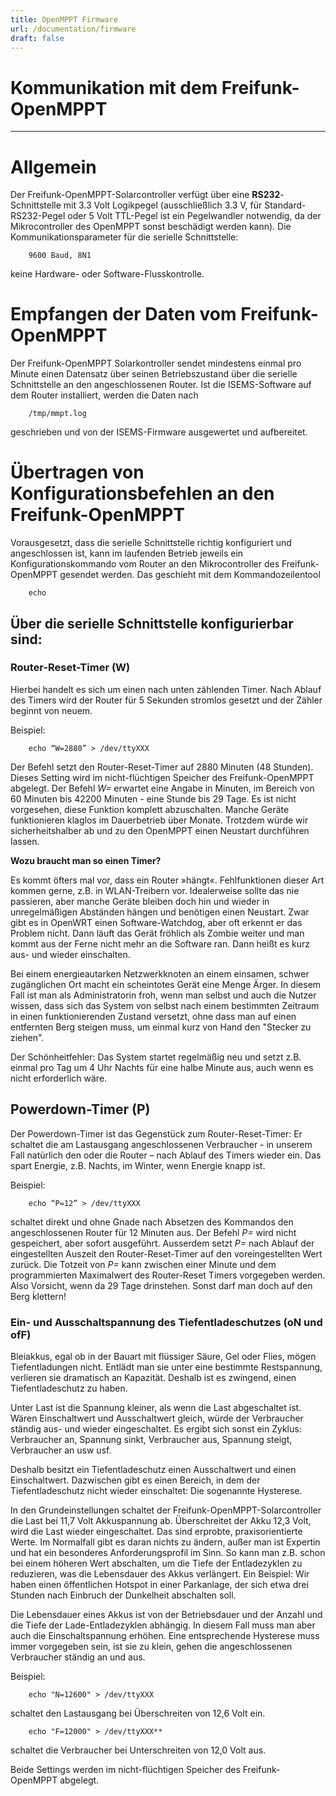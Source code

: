 ```yaml
---
title: OpenMPPT Firmware
url: /documentation/firmware
draft: false
---
```



# Kommunikation mit dem Freifunk-OpenMPPT
***
# Allgemein

Der Freifunk-OpenMPPT-Solarcontroller verfügt über eine **RS232**-Schnittstelle mit 3.3 Volt Logikpegel (ausschließlich 3.3 V, für Standard-RS232-Pegel oder 5 Volt TTL-Pegel ist ein Pegelwandler notwendig, da der Mikrocontroller des OpenMPPT sonst beschädigt werden kann). Die Kommunikationsparameter für die serielle Schnittstelle:

		9600 Baud, 8N1
		
keine Hardware- oder Software-Flusskontrolle.


# Empfangen der Daten vom Freifunk-OpenMPPT

Der Freifunk-OpenMPPT Solarkontroller sendet mindestens einmal pro Minute einen Datensatz über seinen Betriebszustand über die serielle Schnittstelle an den angeschlossenen Router. Ist die ISEMS-Software auf dem Router installiert, werden die Daten nach

		/tmp/mmpt.log

geschrieben und von der ISEMS-Firmware ausgewertet und aufbereitet.


# Übertragen von Konfigurationsbefehlen an den Freifunk-OpenMPPT

Vorausgesetzt, dass die serielle Schnittstelle richtig konfiguriert und angeschlossen ist, kann im laufenden Betrieb jeweils ein Konfigurationskommando vom Router an den Mikrocontroller des Freifunk-OpenMPPT gesendet werden. Das geschieht mit dem Kommandozeilentool
 
 		echo
 

## Über die serielle Schnittstelle konfigurierbar sind: ###

### Router-Reset-Timer (W)

Hierbei handelt es sich um einen nach unten zählenden Timer. Nach Ablauf des Timers wird der Router für 5 Sekunden stromlos gesetzt und der Zähler beginnt von neuem. 

Beispiel: 

		echo “W=2880” > /dev/ttyXXX

Der Befehl setzt den Router-Reset-Timer auf 2880 Minuten (48 Stunden). Dieses Setting wird im nicht-flüchtigen Speicher des  Freifunk-OpenMPPT abgelegt.  Der Befehl *W=* erwartet eine Angabe in Minuten, im Bereich von 60 Minuten bis 42200 Minuten - eine Stunde bis 29 Tage. Es ist nicht vorgesehen, diese Funktion komplett abzuschalten.  Manche Geräte funktionieren klaglos im Dauerbetrieb über Monate. Trotzdem würde wir sicherheitshalber ab und zu den OpenMPPT einen Neustart durchführen lassen.

**Wozu braucht man so einen Timer?**

Es kommt öfters mal vor, dass ein Router »hängt«. Fehlfunktionen dieser Art kommen gerne, z.B. in WLAN-Treibern vor. Idealerweise sollte das nie passieren, aber manche Geräte bleiben doch hin und wieder in unregelmäßigen Abständen hängen und benötigen einen Neustart. Zwar gibt es in OpenWRT einen Software-Watchdog, aber oft erkennt er das Problem nicht. Dann läuft das Gerät fröhlich als Zombie weiter und man kommt aus der Ferne nicht mehr an die Software ran. Dann heißt es kurz aus- und wieder einschalten.

Bei einem energieautarken Netzwerkknoten an einem einsamen, schwer zugänglichen Ort macht ein scheintotes Gerät eine Menge Ärger. In diesem Fall ist man als Administratorin froh, wenn man selbst und auch die Nutzer wissen, dass sich das System von selbst nach einem bestimmten Zeitraum in einen funktionierenden Zustand versetzt, ohne dass man auf einen entfernten Berg steigen muss, um einmal kurz von Hand den "Stecker zu ziehen". 

Der Schönheitfehler: Das System startet regelmäßig neu und setzt z.B. einmal pro Tag um 4 Uhr Nachts für eine halbe Minute aus, auch wenn es nicht erforderlich wäre.

## Powerdown-Timer (P)

Der Powerdown-Timer ist das Gegenstück zum Router-Reset-Timer: Er schaltet die am Lastausgang angeschlossenen Verbraucher - in unserem Fall natürlich den oder die Router – nach Ablauf des Timers wieder ein. Das spart Energie, z.B. Nachts, im Winter, wenn Energie knapp ist.

Beispiel: 

		echo “P=12” > /dev/ttyXXX

schaltet direkt und ohne Gnade nach Absetzen des Kommandos den angeschlossenen Router für 12 Minuten aus. Der Befehl *P=*  wird nicht gespeichert, aber sofort ausgeführt. Ausserdem setzt   *P=*  nach Ablauf der eingestellten Auszeit den Router-Reset-Timer auf den voreingestellten Wert zurück. Die Totzeit von *P=*  kann zwischen einer Minute und dem programmierten Maximalwert des Router-Reset Timers vorgegeben werden. Also Vorsicht, wenn da 29 Tage drinstehen. Sonst darf man doch auf den Berg ḱlettern!

### Ein- und Ausschaltspannung des Tiefentladeschutzes (oN und ofF)

Bleiakkus, egal ob in der Bauart mit flüssiger Säure, Gel oder Flies, mögen Tiefentladungen nicht. Entlädt man sie unter eine bestimmte Restspannung, verlieren sie dramatisch an Kapazität. Deshalb ist es zwingend, einen Tiefentladeschutz zu haben. 

Unter Last ist die Spannung kleiner, als wenn die Last abgeschaltet ist. Wären Einschaltwert und Ausschaltwert gleich, würde der Verbraucher ständig aus- und wieder eingeschaltet. Es ergibt sich sonst ein Zyklus: Verbraucher an, Spannung sinkt, Verbraucher aus, Spannung steigt, Verbraucher an usw usf.

Deshalb besitzt ein Tiefentladeschutz einen Ausschaltwert und einen Einschaltwert. Dazwischen gibt es einen Bereich, in dem der Tiefentladeschutz nicht wieder einschaltet: Die sogenannte Hysterese. 

In den Grundeinstellungen schaltet der Freifunk-OpenMPPT-Solarcontroller die Last bei 11,7 Volt Akkuspannung ab. Überschreitet der Akku 12,3 Volt, wird die Last wieder eingeschaltet. Das sind erprobte, praxisorientierte Werte. Im Normalfall gibt es daran nichts zu ändern, außer man ist Expertin und hat ein besonderes Anforderungsprofil im Sinn. So kann man z.B. schon bei einem höheren Wert abschalten, um die Tiefe der Entladezyklen zu reduzieren, was die Lebensdauer des Akkus verlängert. Ein Beispiel: Wir haben einen öffentlichen Hotspot in einer Parkanlage, der sich etwa drei Stunden nach Einbruch der Dunkelheit abschalten soll. 

Die Lebensdauer eines Akkus ist von der Betriebsdauer und der Anzahl und die Tiefe der Lade-Entladezyklen abhängig. In diesem Fall muss man aber auch die Einschaltspannung erhöhen. Eine entsprechende Hysterese muss immer vorgegeben sein, ist sie zu klein, gehen die angeschlossenen Verbraucher ständig an und aus.

Beispiel:

		echo "N=12600" > /dev/ttyXXX

schaltet den Lastausgang bei Überschreiten von 12,6 Volt ein.

		echo "F=12000" > /dev/ttyXXX** 

schaltet die Verbraucher bei Unterschreiten von 12,0 Volt aus.

Beide Settings werden im nicht-flüchtigen Speicher des Freifunk-OpenMPPT abgelegt. 

